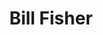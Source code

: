 ---
title: "Bill Fisher"
summary: "None"
image: "bill-fisher.jpg"
apple_music_artist_url: "https://music.apple.com/gb/artist/bill-fisher/1523659764"
wikipedia_url: "none"
---